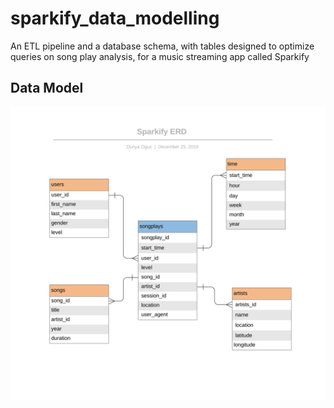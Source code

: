 # sparkify_data_modelling
An ETL pipeline and a database schema, with tables designed to optimize queries on song play analysis, for a music streaming app called Sparkify

## Data Model
<img src="erd.png" alt="dt" width="900"/>
